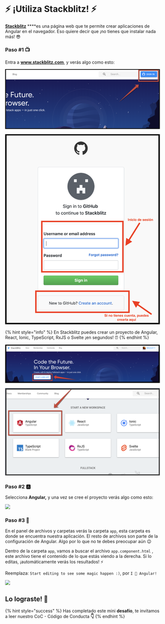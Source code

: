 # ⚡ ¡Utiliza Stackblitz! ⚡

[**Stackblitz**](https://stackblitz.com/) ****es una página web que te permite crear aplicaciones de Angular en el navegador. Eso quiere decir que ¡no tienes que instalar nada más! 😎

### Paso \#1 📺

Entra a **www.stackblitz.com**, y verás algo como esto:

![Crea una cuenta, para que no pierdas tu progreso.](.gitbook/assets/screen-shot-2019-05-25-at-1.37.28-pm.png)

![](.gitbook/assets/screen-shot-2019-05-25-at-1.42.44-pm.png)

{% hint style="info" %}
En Stackblitz puedes crear un proyecto de Angular, React, Ionic, TypeScript, RxJS o Svelte ¡en segundos! ⏰
{% endhint %}

![](.gitbook/assets/1.png)

![](.gitbook/assets/screen-shot-2019-05-25-at-1.56.29-pm.png)

### Paso \#2 🅰

Selecciona **Angular,** y una vez se cree el proyecto verás algo como esto:

![](.gitbook/assets/base.gif)

### Paso \#3 📂

En el panel de archivos y carpetas verás la carpeta `app`, esta carpeta es donde se encuentra nuestra aplicación. El resto de archivos son parte de la configuración de Angular. Algo por lo que no te debes preocupar aún 😉

Dentro de la carpeta `app`, vamos a buscar el archivo `app.component.html` , este archivo tiene el contenido de lo que estás viendo a la derecha. Si lo editas, ¡automáticamente verás los resultados! ⚡️

Reemplaza: `Start editing to see some magic happen :)`, por `I 💙 Angular!`

![](.gitbook/assets/base2.gif)

## Lo lograste! 💪

{% hint style="success" %}
Has completado este mini **desafío**, te invitamos a leer nuestro CoC - Código de Conducta **👇**
{% endhint %}

